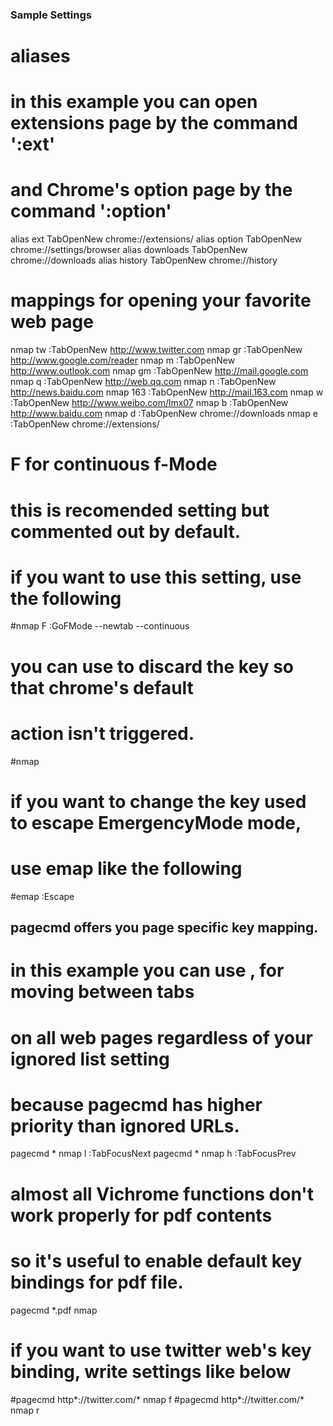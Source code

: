 ### Sample Settings

# aliases
# in this example you can open extensions page by the command ':ext'
# and Chrome's option page by the command ':option'
alias ext TabOpenNew chrome://extensions/
alias option TabOpenNew chrome://settings/browser
alias downloads TabOpenNew chrome://downloads
alias history TabOpenNew chrome://history

# mappings for opening your favorite web page
nmap <Space>tw :TabOpenNew http://www.twitter.com
nmap <Space>gr :TabOpenNew http://www.google.com/reader
nmap <Space>m  :TabOpenNew http://www.outlook.com
nmap <Space>gm  :TabOpenNew http://mail.google.com
nmap <Space>q :TabOpenNew http://web.qq.com
nmap <Space>n :TabOpenNew http://news.baidu.com
nmap <Space>163 :TabOpenNew http://mail.163.com
nmap <Space>w :TabOpenNew http://www.weibo.com/lmx07
nmap <Space>b :TabOpenNew http://www.baidu.com
nmap <Space>d :TabOpenNew chrome://downloads
nmap <Space>e :TabOpenNew chrome://extensions/

# F for continuous f-Mode
# this is recomended setting but commented out by default.
# if you want to use this setting, use the following
#nmap F :GoFMode --newtab --continuous

# you can use <DISCARD> to discard the key so that chrome's default
# action isn't triggered.
#nmap <BS> <DISCARD>

# if you want to change the key used to escape EmergencyMode mode,
# use emap like the following
#emap <ESC> :Escape

## pagecmd offers you page specific key mapping.
# in this example you can use <C-l>, <C-h> for moving between tabs
# on all web pages regardless of your ignored list setting
# because pagecmd has higher priority than ignored URLs.
pagecmd * nmap l :TabFocusNext
pagecmd * nmap h :TabFocusPrev

# almost all Vichrome functions don't work properly for pdf contents
# so it's useful to enable default key bindings for pdf file.
pagecmd *.pdf nmap <C-f> <NOP>

# if you want to use twitter web's key binding, write settings like below
#pagecmd http*://twitter.com/* nmap f <NOP>
#pagecmd http*://twitter.com/* nmap r <NOP>
